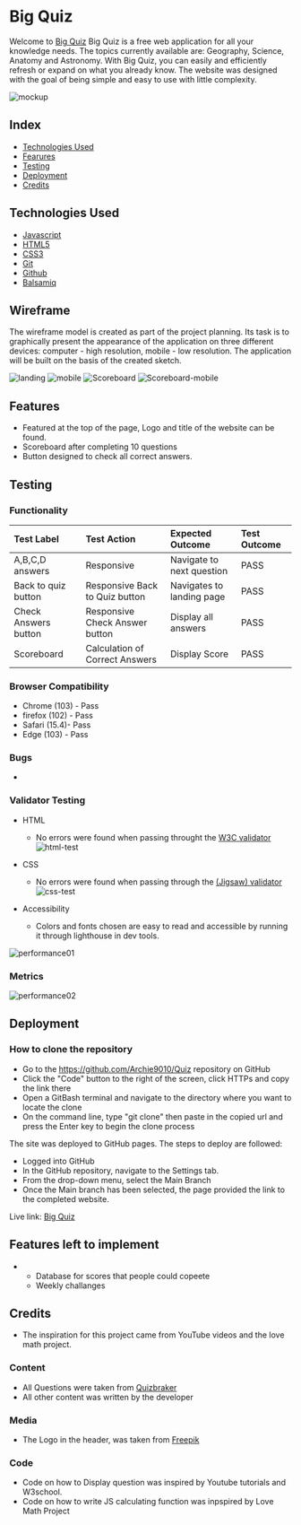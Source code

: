 # Big Quiz

Welcome to [Big Quiz](https://archie9010.github.io/Quiz/) Big Quiz is a free web application for all your knowledge needs. The topics currently available are: Geography, Science, Anatomy and Astronomy. With Big Quiz, you can easily and efficiently refresh or expand on what you already know. The website was designed with the goal of being simple and easy to use with little complexity.

![mockup](assets/media/mockup.png)

## Index 
* [Technologies Used](#technologies-used)
* [Fearures](#features)
* [Testing](#testing)
* [Deployment](#deployment)
* [Credits](#credits)

## Technologies Used

 * [Javascript](https://en.wikipedia.org/wiki/JavaScript)
 * [HTML5](https://en.wikipedia.org/wiki/HTML5)
 * [CSS3](https://en.wikipedia.org/wiki/CSS)
 * [Git](https://en.wikipedia.org/wiki/Git) 
 * [Github](https://en.wikipedia.org/wiki/GitHub) 
 * [Balsamiq](https://en.wikipedia.org/wiki/Balsamiq)

 ## Wireframe
The wireframe model is created as part of the project planning. Its task is to graphically present the appearance of the application on three different devices: computer - high resolution, mobile - low resolution. The application will be built on the basis of the created sketch.

![landing](assets/media/wireframe.png)
![mobile](assets/media/wireframe-mobile.png)
![Scoreboard](assets/media/wireframe-scoreboard.png)
![Scoreboard-mobile](assets/media/wireframe-scoreboard-mobile.png)
## Features


* Featured at the top of the page, Logo and title of the website can be found.
* Scoreboard after completing 10 questions
* Button designed to check all correct answers.


## Testing

### Functionality

   
| Test Label         |            Test Action           |         Expected Outcome           | Test Outcome    |
|:------------------ |:---------------------------------|:-----------------------------------|:----------------|
|A,B,C,D answers     |  Responsive                      | Navigate to next question          | PASS            |
|Back to quiz button |  Responsive Back to Quiz button  | Navigates to landing page          | PASS            |
|Check Answers button|  Responsive Check Answer button  | Display all answers                | PASS            |
|Scoreboard          |  Calculation of Correct Answers  | Display Score                      | PASS            |

### Browser Compatibility

* Chrome (103) - Pass
* firefox (102) - Pass 
* Safari (15.4)- Pass 
* Edge (103) - Pass 

### Bugs

* 

### Validator Testing

* HTML
  - No errors were found when passing throught the [W3C validator](https://validator.w3.org/)
![html-test](assets/media/html-test.png)

* CSS
  - No errors were found when passing through the [(Jigsaw) validator](https://jigsaw.w3.org/css-validator/)
  ![css-test](assets/media/css-test.png)

* Accessibility
  - Colors and fonts chosen are easy to read and accessible by running it through lighthouse in dev tools.

![performance01](assets/media/performance.png)

### Metrics

![performance02](assets/media/metrics.png)

## Deployment

### How to clone the repository

* Go to the https://github.com/Archie9010/Quiz repository on GitHub
* Click the "Code" button to the right of the screen, click HTTPs and copy the link there
* Open a GitBash terminal and navigate to the directory where you want to locate the clone
* On the command line, type "git clone" then paste in the copied url and press the Enter key to begin the clone process

The site was deployed to GitHub pages. The steps to deploy are followed:
* Logged into GitHub
* In the GitHub repository, navigate to the Settings tab.
* From the drop-down menu, select the Main Branch
* Once the Main branch has been selected, the page provided the link to the completed website.

Live link: [Big Quiz](https://archie9010.github.io/Quiz/)

## Features left to implement

  
* 
   - Database for scores that people could copeete 
   - Weekly challanges 

## Credits

* The inspiration for this project came from YouTube videos and the love math project.

### Content

* All Questions were taken from [Quizbraker](https://www.quizbreaker.com/trivia-questions#science-trivia-questions)
* All other content was written by the developer

### Media

* The Logo in the header, was taken from [Freepik](https://www.freepik.com/free-photos-vectors/quiz-logo)

### Code

* Code on how to Display question was inspired by Youtube tutorials and W3school.
* Code on how to write JS calculating function was inpspired by Love Math Project
